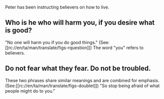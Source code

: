 Peter has been instructing believers on how to live.

## Who is he who will harm you, if you desire what is good? ##

"No one will harm you if you do good things." (See:[[rc://en/ta/man/translate/figs-rquestion]]) The word "you" refers to believers.

## Do not fear what they fear. Do not be troubled. ##

These two phrases share similar meanings and are combined for emphasis. (See:[[rc://en/ta/man/translate/figs-doublet]]) "So stop being afraid of what people might do to you."